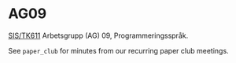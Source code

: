 # AG09

[SIS/TK611](https://www.sis.se/standardutveckling/tksidor/tk600699/sistk-611/) Arbetsgrupp (AG) 09, Programmeringsspråk.

See `paper_club` for minutes from our recurring paper club meetings.


